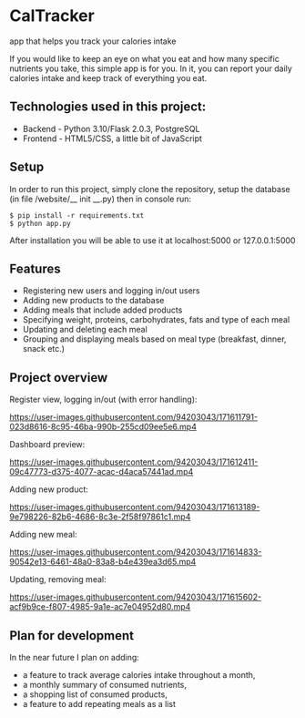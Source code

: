 # CalTracker

app that helps you track your calories intake

If you would like to keep an eye on what you eat and how many specific nutrients you take, this simple app is for you. In it, you can report your daily calories intake and keep track of everything you eat.

## Technologies used in this project:
- Backend - Python 3.10/Flask 2.0.3, PostgreSQL
- Frontend - HTML5/CSS, a little bit of JavaScript

## Setup
In order to run this project, simply clone the repository, setup the database (in file /website/__ init __.py) then in console run:
```
$ pip install -r requirements.txt
$ python app.py
```
After installation you will be able to use it at localhost:5000 or 127.0.0.1:5000

## Features
* Registering new users and logging in/out users
* Adding new products to the database
* Adding meals that include added products
* Specifying weight, proteins, carbohydrates, fats and type of each meal
* Updating and deleting each meal
* Grouping and displaying meals based on meal type (breakfast, dinner, snack etc.)

## Project overview

Register view, logging in/out (with error handling):

https://user-images.githubusercontent.com/94203043/171611791-023d8616-8c95-46ba-990b-255cd09ee5e6.mp4


Dashboard preview:

https://user-images.githubusercontent.com/94203043/171612411-09c47773-d375-4077-acac-d4aca57441ad.mp4


Adding new product:

https://user-images.githubusercontent.com/94203043/171613189-9e798226-82b6-4686-8c3e-2f58f97861c1.mp4

Adding new meal:

https://user-images.githubusercontent.com/94203043/171614833-90542e13-6461-48a0-83a8-b4e439ea3d65.mp4


Updating, removing meal:

https://user-images.githubusercontent.com/94203043/171615602-acf9b9ce-f807-4985-9a1e-ac7e04952d80.mp4


## Plan for development
In the near future I plan on adding:
* a feature to track average calories intake throughout a month, 
* a monthly summary of consumed nutrients,
* a shopping list of consumed products,
* a feature to add repeating meals as a list
